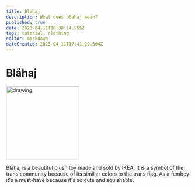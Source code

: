 ```yaml
---
title: Blahaj
description: What does blahaj mean?
published: true
date: 2023-04-11T18:30:14.555Z
tags: tutorial, clothing
editor: markdown
dateCreated: 2023-04-11T17:41:29.504Z
---
```


# Blåhaj

<img src="https://www.ikea.com/kw/en/images/products/blahaj-soft-toy-shark__0710175_pe727378_s5.jpg?f=l" alt="drawing" width="200"/>

Blåhaj is a beautiful plush toy made and sold by IKEA. It is a symbol of the trans community because of its similiar colors to the trans flag.
As a femboy it's a must-have because it's so cute and squishable.

